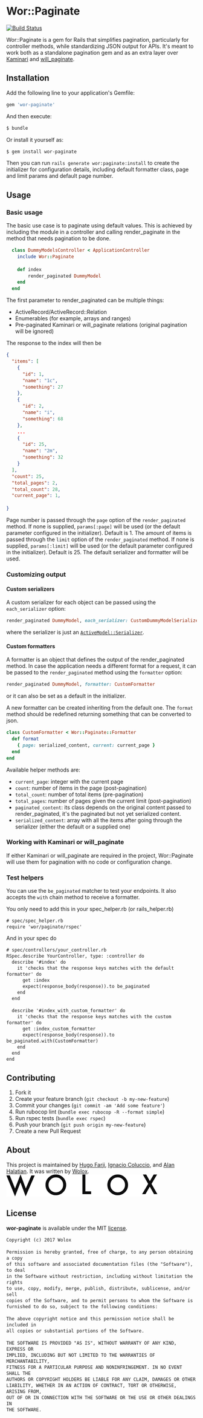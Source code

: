 # Wor::Paginate
[![Build Status](https://travis-ci.org/Wolox/wor-requests.svg)](https://travis-ci.org/Wolox/wor-paginate)

Wor::Paginate is a gem for Rails that simplifies pagination, particularly for controller methods, while standardizing JSON output for APIs. It's meant to work both as a standalone pagination gem and as an extra layer over [Kaminari](https://github.com/kaminari/kaminari) and [will_paginate](https://github.com/mislav/will_paginate).

## Installation
Add the following line to your application's Gemfile:

```ruby
gem 'wor-paginate'
```

And then execute:
```bash
$ bundle
```

Or install it yourself as:
```bash
$ gem install wor-paginate
```

Then you can run `rails generate wor:paginate:install` to create the initializer for configuration details, including default formatter class, page and limit params and default page number.

## Usage
### Basic usage
The basic use case is to paginate using default values. This is achieved by including the module in a controller and calling render_paginate in the method that needs pagination to be done.
```ruby
  class DummyModelsController < ApplicationController
    include Wor::Paginate

    def index
        render_paginated DummyModel
    end
  end
```
The first parameter to render_paginated can be multiple things:
* ActiveRecord/ActiveRecord::Relation
* Enumerables (for example, arrays and ranges)
* Pre-paginated Kaminari or will_paginate relations (original pagination will be ignored)

The response to the index will then be
```json
{
  "items": [
    {
      "id": 1,
      "name": "1c",
      "something": 27
    },
    {
      "id": 2,
      "name": "i",
      "something": 68
    },
    ...
    {
      "id": 25,
      "name": "2m",
      "something": 32
    }
  ],
  "count": 25,
  "total_pages": 2,
  "total_count": 28,
  "current_page": 1,

}
```

Page number is passed through the `page` option of the `render_paginated` method. If none is supplied, `params[:page]` will be used (or the default parameter configured in the initializer). Default is 1.
The amount of items is passed through the `limit` option of the `render_paginated` method. If none is supplied, `params[:limit]` will be used (or the default parameter configured in the initializer). Default is 25.
The default serializer and formatter will be used.

### Customizing output
#### Custom serializers
A custom serializer for each object can be passed using the `each_serializer` option:
```ruby
render_paginated DummyModel, each_serializer: CustomDummyModelSerializer
```
where the serializer is just an [`ActiveModel::Serializer`](https://github.com/rails-api/active_model_serializers).

#### Custom formatters
A formatter is an object that defines the output of the render_paginated method. In case the application needs a different format for a request, it can be passed to the `render_paginated` method using the `formatter` option:
```ruby
render_paginated DummyModel, formatter: CustomFormatter
```
or it can also be set as a default in the initializer.

A new formatter can be created inheriting from the default one. The `format` method should be redefined returning something that can be converted to json.

```ruby
class CustomFormatter < Wor::Paginate::Formatter
  def format
    { page: serialized_content, current: current_page }
  end
end
```

Available helper methods are:
* `current_page`: integer with the current page
* `count`: number of items in the page (post-pagination)
* `total_count`: number of total items (pre-pagination)
* `total_pages`: number of pages given the current limit (post-pagination)
* `paginated_content`: its class depends on the original content passed to render_paginated, it's the paginated but not yet serialized content.
* `serialized_content`: array with all the items after going through the serializer (either the default or a supplied one)

### Working with Kaminari or will_paginate
If either Kaminari or will_paginate are required in the project, Wor::Paginate will use them for pagination with no code or configuration change.

### Test helpers
You can use the `be_paginated` matcher to test your endpoints. It also accepts the `with` chain method to receive a formatter.

You only need to add this in your spec_helper.rb (or rails_helper.rb)
```
# spec/spec_helper.rb
require 'wor/paginate/rspec'
```
And in your spec do
```
# spec/controllers/your_controller.rb
RSpec.describe YourController, type: :controller do
  describe '#index' do
    it 'checks that the response keys matches with the default formatter' do
      get :index
      expect(response_body(response)).to be_paginated
    end
  end

  describe '#index_with_custom_formatter' do
    it 'checks that the response keys matches with the custom formatter' do
      get :index_custom_formatter
      expect(response_body(response)).to be_paginated.with(CustomFormatter)
    end
  end
end
```

## Contributing

1. Fork it
2. Create your feature branch (`git checkout -b my-new-feature`)
3. Commit your changes (`git commit -am 'Add some feature'`)
4. Run rubocop lint (`bundle exec rubocop -R --format simple`)
5. Run rspec tests (`bundle exec rspec`)
6. Push your branch (`git push origin my-new-feature`)
7. Create a new Pull Request

## About ##

This project is maintained by [Hugo Farji](https://github.com/hdf1986), [Ignacio Coluccio](https://github.com/icoluccio), and [Alan Halatian](https://github.com/alanhala). It was written by [Wolox](http://www.wolox.com.ar).
![Wolox](https://raw.githubusercontent.com/Wolox/press-kit/master/logos/logo_banner.png)

## License

**wor-paginate** is available under the MIT [license](https://raw.githubusercontent.com/Wolox/wor-paginate/master/LICENSE.md).

    Copyright (c) 2017 Wolox

    Permission is hereby granted, free of charge, to any person obtaining a copy
    of this software and associated documentation files (the "Software"), to deal
    in the Software without restriction, including without limitation the rights
    to use, copy, modify, merge, publish, distribute, sublicense, and/or sell
    copies of the Software, and to permit persons to whom the Software is
    furnished to do so, subject to the following conditions:

    The above copyright notice and this permission notice shall be included in
    all copies or substantial portions of the Software.

    THE SOFTWARE IS PROVIDED "AS IS", WITHOUT WARRANTY OF ANY KIND, EXPRESS OR
    IMPLIED, INCLUDING BUT NOT LIMITED TO THE WARRANTIES OF MERCHANTABILITY,
    FITNESS FOR A PARTICULAR PURPOSE AND NONINFRINGEMENT. IN NO EVENT SHALL THE
    AUTHORS OR COPYRIGHT HOLDERS BE LIABLE FOR ANY CLAIM, DAMAGES OR OTHER
    LIABILITY, WHETHER IN AN ACTION OF CONTRACT, TORT OR OTHERWISE, ARISING FROM,
    OUT OF OR IN CONNECTION WITH THE SOFTWARE OR THE USE OR OTHER DEALINGS IN
    THE SOFTWARE.
